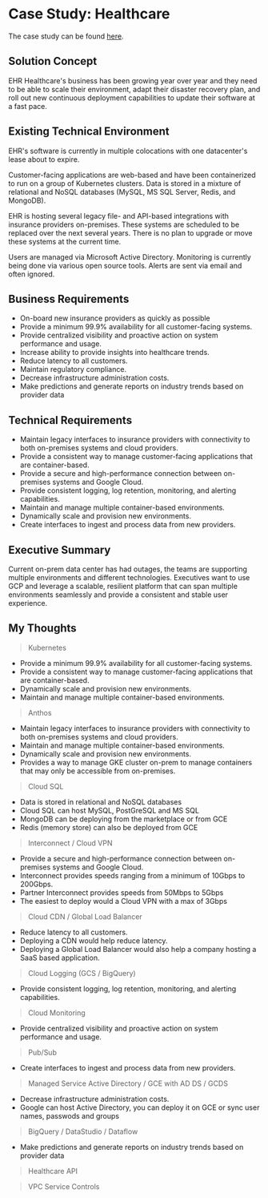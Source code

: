 # Case Study: Healthcare

The case study can be found [here](https://services.google.com/fh/files/blogs/master_case_study_ehr_healthcare.pdf).

## Solution Concept

EHR Healthcare's business has been growing year over year and they need to be able to scale their environment, adapt their disaster recovery plan, and roll out new continuous deployment capabilities to update their software at a fast pace.

## Existing Technical Environment

EHR's software is currently in multiple colocations with one datacenter's lease about to expire.

Customer-facing applications are web-based and have been containerized to run on a group of Kubernetes clusters. Data is stored in a mixture of relational and NoSQL databases (MySQL, MS SQL Server, Redis, and MongoDB).

EHR is hosting several legacy file- and API-based integrations with insurance providers on-premises. These systems are scheduled to be replaced over the next several years. There is no plan to upgrade or move these systems at the current time.

Users are managed via Microsoft Active Directory. Monitoring is currently being done via various open source tools. Alerts are sent via email and often ignored.

## Business Requirements

* On-board new insurance providers as quickly as possible
* Provide a minimum 99.9% availability for all customer-facing systems.
* Provide centralized visibility and proactive action on system performance and usage.
* Increase ability to provide insights into healthcare trends.
* Reduce latency to all customers.
* Maintain regulatory compliance.
* Decrease infrastructure administration costs.
* Make predictions and generate reports on industry trends based on provider data

## Technical Requirements

* Maintain legacy interfaces to insurance providers with connectivity to both on-premises
systems and cloud providers.
* Provide a consistent way to manage customer-facing applications that are
container-based.
* Provide a secure and high-performance connection between on-premises systems and
Google Cloud.
* Provide consistent logging, log retention, monitoring, and alerting capabilities.
* Maintain and manage multiple container-based environments.
* Dynamically scale and provision new environments.
* Create interfaces to ingest and process data from new providers.

## Executive Summary

Current on-prem data center has had outages, the teams are supporting multiple environments and different technologies. Executives want to use GCP and leverage a scalable, resilient platform that can span multiple environments seamlessly and provide a consistent and stable user experience.

## My Thoughts

> Kubernetes

  * Provide a minimum 99.9% availability for all customer-facing systems.
  * Provide a consistent way to manage customer-facing applications that are
  container-based.
  * Dynamically scale and provision new environments.
  * Maintain and manage multiple container-based environments.

> Anthos

  * Maintain legacy interfaces to insurance providers with connectivity to both on-premises
    systems and cloud providers.
  * Maintain and manage multiple container-based environments.
  * Dynamically scale and provision new environments.
  * Provides a way to manage GKE cluster on-prem to manage containers that may only be accessible from on-premises.

> Cloud SQL

  * Data is stored in relational and NoSQL databases
  * Cloud SQL can host MySQL, PostGreSQL and MS SQL
  * MongoDB can be deploying from the marketplace or from GCE
  * Redis (memory store) can also be deployed from GCE

> Interconnect / Cloud VPN
  * Provide a secure and high-performance connection between on-premises systems and
    Google Cloud.
  * Interconnect provides speeds ranging from a minimum of 10Gbps to 200Gbps.
  * Partner Interconnect provides speeds from 50Mbps to 5Gbps
  * The easiest to deploy would a Cloud VPN with a max of 3Gbps

> Cloud CDN / Global Load Balancer

  * Reduce latency to all customers.
  * Deploying a CDN would help reduce latency.
  * Deploying a Global Load Balancer would also help a company hosting a SaaS based application.

> Cloud Logging (GCS / BigQuery)

  * Provide consistent logging, log retention, monitoring, and alerting capabilities.

> Cloud Monitoring

  * Provide centralized visibility and proactive action on system performance and usage.

> Pub/Sub

  * Create interfaces to ingest and process data from new providers.

> Managed Service Active Directory / GCE with AD DS / GCDS

  * Decrease infrastructure administration costs.
  * Google can host Active Directory, you can deploy it on GCE or sync user names, passwods and groups

> BigQuery / DataStudio / Dataflow

  * Make predictions and generate reports on industry trends based on provider data

> Healthcare API

> VPC Service Controls